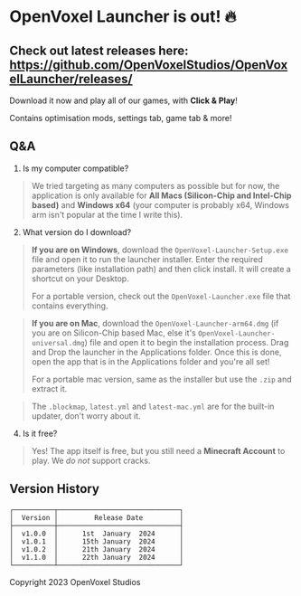 # OpenVoxel Launcher is out! 🔥

## Check out latest releases here: https://github.com/OpenVoxelStudios/OpenVoxelLauncher/releases/

Download it now and play all of our games, with **Click & Play**!

Contains optimisation mods, settings tab, game tab & more!


## Q&A
1. Is my computer compatible?

> We tried targeting as many computers as possible but for now, the application is only available for **All Macs (Silicon-Chip and Intel-Chip based)** and **Windows x64** (your computer is probably x64, Windows arm isn't popular at the time I write this).

2. What version do I download?

> **If you are on Windows**, download the `OpenVoxel-Launcher-Setup.exe` file and open it to run the launcher installer. Enter the required parameters (like installation path) and then click install. It will create a shortcut on your Desktop.
> 
> For a portable version, check out the `OpenVoxel-Launcher.exe` file that contains everything.

> **If you are on Mac**, download the `OpenVoxel-Launcher-arm64.dmg` (if you are on Silicon-Chip based Mac, else it's `OpenVoxel-Launcher-universal.dmg`) file and open it to begin the installation process. Drag and Drop the launcher in the Applications folder. Once this is done, open the app that is in the Applications folder and you're all set!
> 
> For a portable mac version, same as the installer but use the `.zip` and extract it.

> The `.blockmap`, `latest.yml` and `latest-mac.yml` are for the built-in updater, don't worry about it.

4.  Is it free?

> Yes! The app itself is free, but you still need a **Minecraft Account** to play. We _do not_ support cracks.


## Version History
```
┌──────────┬──────────────────────────────┐
│  Version │         Release Date         │
├──────────┼──────────────────────────────┤
│  v1.0.0  │      1st  January  2024      │
│  v1.0.1  │      15th January  2024      │
│  v1.0.2  │      21th January  2024      │
│  v1.1.0  │      22th January  2024      │
└──────────┴──────────────────────────────┘
```


Copyright 2023 OpenVoxel Studios
